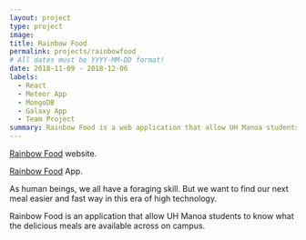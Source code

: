 ```yaml
---
layout: project
type: project
image: 
title: Rainbow Food
permalink: projects/rainbowfood
# All dates must be YYYY-MM-DD format!
date: 2018-11-09 - 2018-12-06
labels:
  - React
  - Meteor App
  - MongoDB
  - Galaxy App
  - Team Project
summary: Rainbow Food is a web application that allow UH Manoa students to seek what meals are available on campus.
---
```


[Rainbow Food](https://rainbow-food.github.io/) website.  

[Rainbow Food](http://rainbowfood.meteorapp.com/#/) App.

As human beings, we all have a foraging skill. But we want to find our next meal easier and fast way in this era of high technology.

Rainbow Food is an application that allow UH Manoa students to know what the delicious meals are available across on campus.

